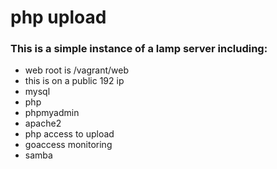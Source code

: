 # php upload
### This is a simple instance of a lamp server including:
- web root is /vagrant/web
- this is on a public 192 ip
- mysql
- php
- phpmyadmin
- apache2
- php access to upload
- goaccess monitoring
- samba
